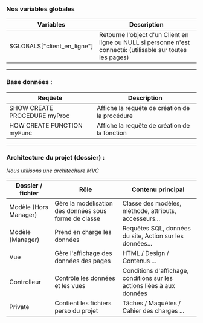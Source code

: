 ### Nos variables globales
 

| Variables  | Description |
| ------------- | ------------- |
| $GLOBALS["client_en_ligne"]  | Retourne l'object d'un Client en ligne ou NULL si personne n'est connecté: (utilisable sur toutes les pages)  |

---

### Base données :

| Reqûete  | Description |
| ------------- | ------------- |
| SHOW CREATE PROCEDURE myProc  | Affiche la requête de création de la procédure  |
| HOW CREATE FUNCTION myFunc |  Affiche la requête de création de la fonction |

---

### Architecture du projet (dossier) :
_Nous utilisons une architechure MVC_

| Dossier / fichier  | Rôle | Contenu principal |
| ------------- | ------------- | ------------- |
| Modèle (Hors Manager)  |  Gère la modélisation des données sous forme de classe  | Classe des modèles, méthode, attributs, accesseurs... |
| Modèle (Manager) | Prend en charge les données  | Requêtes SQL, données du site, Action sur les données... |
| Vue  | Gère l'affichage des données des pages  | HTML / Design / Contenus ... |
| Controlleur  | Contrôle les données et les vues  | Conditions d'affichage, conditions sur les actions liées à aux données |
| Private  | Contient les fichiers perso du projet  | Tâches / Maquêtes / Cahier des charges ... |

